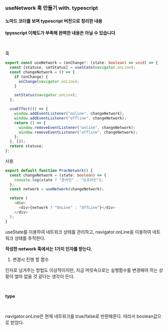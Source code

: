 ### useNetwork  훅 만들기 with. typescript

#### 노마드 코더를 보며 typescript 버전으로 정리한 내용 
**tpyescript 이해도가 부족해 완벽한 내용은 아닐 수 있습니다**

<br>

훅
```ts
export const useNetwork = (onChange?: (state: boolean) => void) => {
  const [statuse, setStatus] = useState(navigator.onLine);
  const changeNetwork = () => {
    if (onChange) {
      onChange(navigator.onLine);
    }

    setStatus(navigator.onLine);
  };

  useEffect(() => {
    window.addEventListener("online", changeNetwork);
    window.addEventListener("offline", changeNetwork);
    return () => {
      window.removeEventListener("online", changeNetwork);
      window.removeEventListener("offline", changeNetwork);
    };
  }, []);
  return statuse;
};
```


사용

```ts
export default function PracNetwork() {
  const changeNetwork = (state: boolean) => {
    console.log(state ? "온라인" : "오프라인");
  };
  const network = useNetwork(changeNetwork);

  return (
    <div>
      <div>{network ? "OnLine" : "OffLine"}</div>
    </div>
  );
}

```
useState를 이용하여 네트워크 상태를 관리하고, navigator.onLine을 이용하여 네트워크 상태를 추적한다.

**작성한 network 훅에서는 1가지 인자를 받는다.**
1. 변경시 진행 할 함수

인자로 넘겨주는 방법도 이상적이지만, 지금 머릿속으로는 실행함수를 변경해야 하는 상황이 얼마 없을 것 같다는 생각이 든다.



<br/>

**type**

<br/>

navigator.onLine은 현재 네트워크를 true/false로 반환해준다. 따라서 boolean값으로 받았다.
